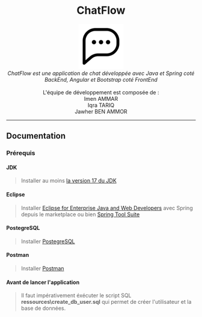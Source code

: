 <h1 align="center">ChatFlow</h1>

<p align="center">
  <img src="ressources/images/logo.png" alt="chatflow-logo" width="120px" height="120px"/>
  <br>
  <i>ChatFlow est une application de chat développée avec Java et Spring coté BackEnd, Angular et Bootstrap coté FrontEnd</i><br>
    <br>L'équipe de développement est composée de :
    <br>Imen AMMAR
    <br>Iqra TARIQ
    <br>Jawher BEN AMMOR
  <br>
</p>

<hr>

## Documentation

### Prérequis

#### JDK
>Installer au moins [la version 17 du JDK]

#### Eclipse
>Installer [Eclipse for Enterprise Java and Web Developers] avec Spring depuis le marketplace ou bien [Spring Tool Suite]

#### PostegreSQL
>Installer [PostegreSQL]

#### Postman
>Installer [Postman]

#### Avant de lancer l'application
>Il faut impérativement éxécuter le script SQL **ressources\create_db_user.sql** qui permet de créer l'utilisateur et la base de données.

[la version 17 du JDK]: https://www.oracle.com/java/technologies/downloads/#java17
[Spring Tool Suite]: https://spring.io/tools
[Eclipse for Enterprise Java and Web Developers]: https://www.eclipse.org/downloads/packages/
[Postman]: https://www.postman.com/
[PostegreSQL]: https://www.postgresql.org/download/